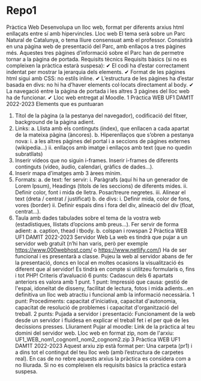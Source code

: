 # Repo1
Pràctica Web
Desenvolupa un lloc web, format per diferents arxius html enllaçats entre sí amb
hipervincles.
Lloc web
El tema serà sobre un Parc Natural de Catalunya, o tema lliure consensuat amb el
professor.
Consistirà en una pàgina web de presentació del Parc, amb enllaços a tres
pàgines més. Aquestes tres pàgines d’informació sobre el Parc han de permetre
tornar a la pàgina de portada.
Requisits tècnics
Requisits bàsics (si no es compleixen la pràctica estarà suspesa):
✔ El codi ha d’estar correctament indentat per mostrar la jerarquia dels elements.
✔ Format de les pàgines html sigui amb CSS: no estils inline.
✔ L’estructura de les pàgines ha d’estar basada en divs: no hi ha d’haver
 elements col·locats directament al body.
✔ La navegació entre la pàgina de portada i les altres 3 pàgines del lloc web ha
 de funcionar.
✔ Lloc web entregat al Moodle.
1
Pràctica WEB UF1 DAM1T 2022-2023
Elements que es puntuaran
1) Títol de la pàgina (a la pestanya del navegador), codificació del fitxer,
background de la pàgina adient.
2) Links:
 a. Llista amb els continguts (índex), que enllacen a cada apartat de la
 mateixa pàgina (àncores).
b. Hiperenllaços que s’obren a pestanya nova:
 i. a les altres pàgines del portal i a seccions de pàgines externes
(wikipedia...)
 ii. enllaços amb imatge i enllaços amb text (que no quedin subratllats)
3) Inserir vídeos que no siguin i-frames. Inserir i-frames de diferents continguts
(vídeo, àudio, calendari, gràfics de dades...).
4) Inserir mapa d’imatges amb 3 àrees mínim.
5) Formats:
a. de text: fer servir:
i. Paràgrafs (aquí hi ha un generador de Lorem Ipsum), Headings
 (títols de les seccions) de diferents mides.
ii. Definir color, font i mida de lletra. Posar/treure negretes.
iii. Alinear el text (dreta / centrat / justificat)
b. de divs:
i. Definir mida, color de fons, vores (border)
ii. Definir espais dins i fora del div, alineació del div (float,
 centrat...).
6) Taula amb dades tabulades sobre el tema de la vostra web (estadístiques,
llistats d’opcions amb preus...). Fer servir de forma adient:
a. caption, thead i tbody.
b. colspan i rowspan
2
Pràctica WEB UF1 DAM1T 2022-2023
Servidor Web
La web es tindrà que pujar a un servidor web gratuït (n’hi han varis, però per
exemple https://www.000webhost.com/ o https://www.netlify.com/) Ha de ser
funcional i es presentarà a classe.
Pujeu la web al servidor abans de fer la presentació, doncs en local en moltes
ocasions la visualització és diferent que al servidor!
Es tindrà en compte si utilitzeu formularis o, fins i tot PHP!
Criteris d’avaluació
6 punts:
Cadascun dels 6 apartats anteriors es valora amb 1 punt.
1 punt:
Impressió que causa: gestió de l'espai, idoneïtat de disseny, facilitat de
lectura, fotos i mida adients...en definitiva un lloc web atractiu i funcional amb la
informació necessària.
1 punt:
Procediments: capacitat d'iniciativa, capacitat d'autonomia, capacitat de
resolució de problemes i capacitat d'organització del treball.
2 punts:
Pujada a servidor i presentació: Funcionament de la web desde un servidor i
fluidesa en explicar el treball fet i el per què de les decissions presses.
Lliurament
Pujar al moodle:
Link de la pràctica al teu domini del servidor web.
Lloc web en format zip, nom de l'arxiu:
UF1_WEB_nom1_cognom1_nom2_cognom2.zip
3
Pràctica WEB UF1 DAM1T 2022-2023
Aquest arxiu zip està format per:
Una carpeta (pr1) i a dins tot el contingut del teu lloc web (amb l’estructura de
carpetes real).
En cas de no rebre aquests arxius la pràctica es considera com a no
lliurada.
Si no es compleixen els requisits bàsics la pràctica estarà suspesa.

